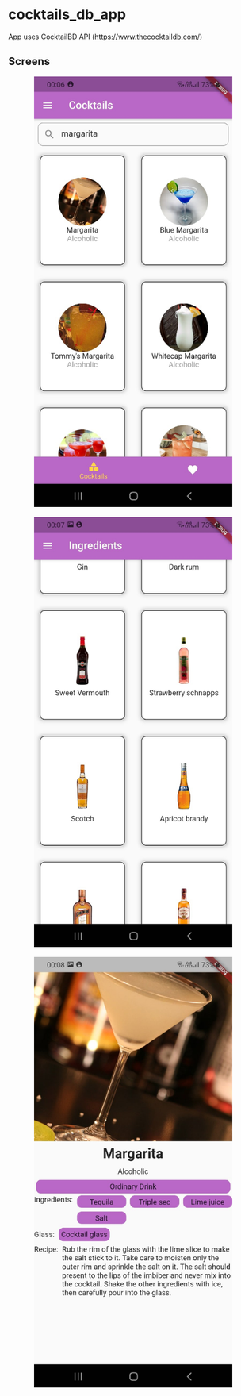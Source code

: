 # cocktails_db_app

App uses CocktailBD API (https://www.thecocktaildb.com/)

## Screens
<div align="center">
  <img src="https://github.com/thundernorain/cocktails_db_app/blob/master/screens/home.jpg" width="400px"</img> 
</div>
<br>
<div align="center">
  <img src="https://github.com/thundernorain/cocktails_db_app/blob/master/screens/ingredients.jpg" width="400px"</img> 
 </div>
 <br>
 <div align="center">
  <img src="https://github.com/thundernorain/cocktails_db_app/blob/master/screens/cocktail.jpg" width="400px"</img> 
  </div>
  <br>
